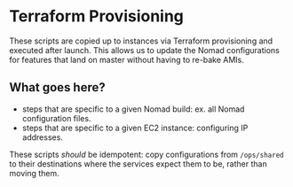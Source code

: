 # Terraform Provisioning

These scripts are copied up to instances via Terraform provisioning and executed after launch. This allows us to update the Nomad configurations for features that land on master without having to re-bake AMIs.

## What goes here?

* steps that are specific to a given Nomad build: ex. all Nomad configuration files.
* steps that are specific to a given EC2 instance: configuring IP addresses.

These scripts *should* be idempotent: copy configurations from `/ops/shared` to their destinations where the services expect them to be, rather than moving them.
